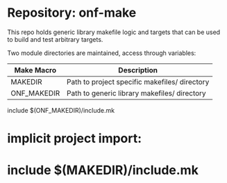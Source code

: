 # Repository: onf-make

This repo holds generic library makefile logic and targets that
can be used to build and test arbitrary targets.

Two module directories are maintained, access through variables:

Make Macro   | Description
------------ | ---------------------------------------------
MAKEDIR      | Path to project specific makefiles/ directory
ONF_MAKEDIR  | Path to generic library makefiles/ directory

include $(ONF_MAKEDIR)/include.mk
  # implicit project import:
  # include $(MAKEDIR)/include.mk
